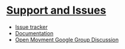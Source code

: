 # [Support and Issues](Support.md) #

  * [Issue tracker](http://code.google.com/p/openmovement/issues/list)
  * [Documentation](http://code.google.com/p/openmovement/wiki/Documentation?tm=6)
  * [Open Movment Google Group Discussion](http://groups.google.com/group/openmovement/)